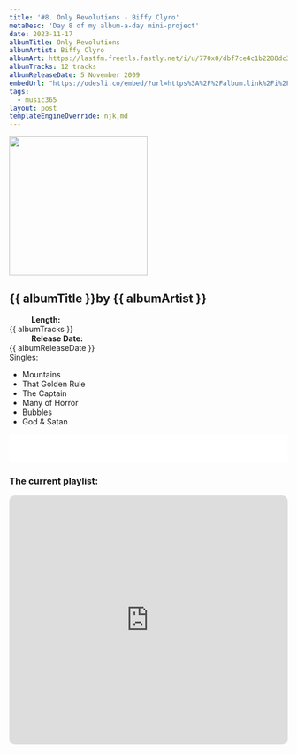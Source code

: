 ```yaml
---
title: '#8. Only Revolutions - Biffy Clyro'
metaDesc: 'Day 8 of my album-a-day mini-project'
date: 2023-11-17
albumTitle: Only Revolutions
albumArtist: Biffy Clyro
albumArt: https://lastfm.freetls.fastly.net/i/u/770x0/dbf7ce4c1b2288dc3065ec640695f933.jpg#dbf7ce4c1b2288dc3065ec640695f933
albumTracks: 12 tracks
albumReleaseDate: 5 November 2009
embedUrl: "https://odesli.co/embed/?url=https%3A%2F%2Falbum.link%2Fi%2F384241289&theme=light"
tags:
  - music365
layout: post
templateEngineOverride: njk,md
---
```


<aside class="album-profile" style="--shadow: rgb(195,198,203);">
  <div class="album-profile__image">
    <img width="250" height="250" crossorigin="anonymous" src="{{ albumArt }}"/>
  </div>
  <div class="aside__content">
    <h1><strong>{{ albumTitle }}</strong>by {{ albumArtist }}</h1>
    <dl>
      <div>
        <dd><strong>Length:</strong></dd>
        <dt>{{ albumTracks }}</dt>
      </div>
      <div>
        <dd><strong>Release Date:</strong></dd>
        <dt>{{ albumReleaseDate }}</dt>
      </div>
      <div class="singles">
        <span>Singles:</span>
        <ul>
          <li>Mountains</li>
          <li>That Golden Rule</li>
          <li>The Captain</li>
          <li>Many of Horror</li>
          <li>Bubbles</li>
          <li>God &amp; Satan</li>
        </ul>
      </div>
    </dl>
    <div class="color-grid" style="--opacity: 1;">
      <div class="color-grid__container">
					<span class="color color--1" style="--firstColor: rgb(195,198,203);"></span>
					<span class="color color--2" style="--secondaryColor: rgb(53,63,53);"></span>
					<span class="color color--3" style="--thirdColor: rgb(142,33,39);"></span>
      </div>
    </div>
  </div>
</aside>

<iframe width="100%" height="52" src={{ embedUrl }} frameborder="0" allowfullscreen sandbox="allow-same-origin allow-scripts allow-presentation allow-popups allow-popups-to-escape-sandbox" allow="clipboard-read; clipboard-write"></iframe>

### The current playlist:

<iframe allow="autoplay *; encrypted-media *; fullscreen *; clipboard-write" frameborder="0" height="450" style="width:100%;max-width:660px;overflow:hidden;border-radius:10px;" sandbox="allow-forms allow-popups allow-same-origin allow-scripts allow-storage-access-by-user-activation allow-top-navigation-by-user-activation" src="https://embed.music.apple.com/gb/playlist/music365/pl.u-AkAmEd9ix4MAZYJ"></iframe>
